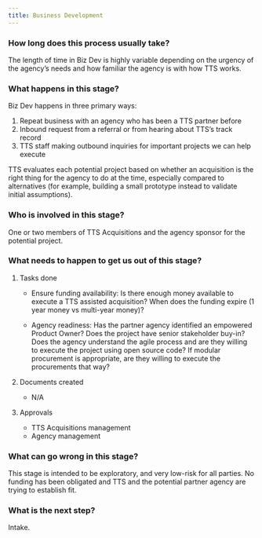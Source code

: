 ```yaml
---
title: Business Development
---
```


### How long does this process usually take?

The length of time in Biz Dev is highly variable depending on the urgency of the agency’s needs and how familiar the agency is with how TTS works.

### What happens in this stage?

Biz Dev happens in three primary ways:

1. Repeat business with an agency who has been a TTS partner before
2. Inbound request from a referral or from hearing about TTS’s track record
3. TTS staff making outbound inquiries for important projects we can help execute

TTS evaluates each potential project based on whether an acquisition is the right thing for the agency to do at the time, especially compared to alternatives (for example, building a small prototype instead to validate initial assumptions).

### Who is involved in this stage?

One or two members of TTS Acquisitions and the agency sponsor for the potential project.

### What needs to happen to get us out of this stage?

1. Tasks done
	- Ensure funding availability: Is there enough money available to execute a TTS assisted acquisition? When does the funding expire (1 year money vs multi-year money)?

	- Agency readiness: Has the partner agency identified an empowered Product Owner? Does the project have senior stakeholder buy-in? Does the agency understand the agile process and are they willing to execute the project using open source code? If modular procurement is appropriate, are they willing to execute the procurements that way?

2. Documents created
	- N/A

3. Approvals 
	- TTS Acquisitions management
	- Agency management

### What can go wrong in this stage?

This stage is intended to be exploratory, and very low-risk for all parties. No funding has been obligated and TTS and the potential partner agency are trying to establish fit.

### What is the next step?

Intake.
